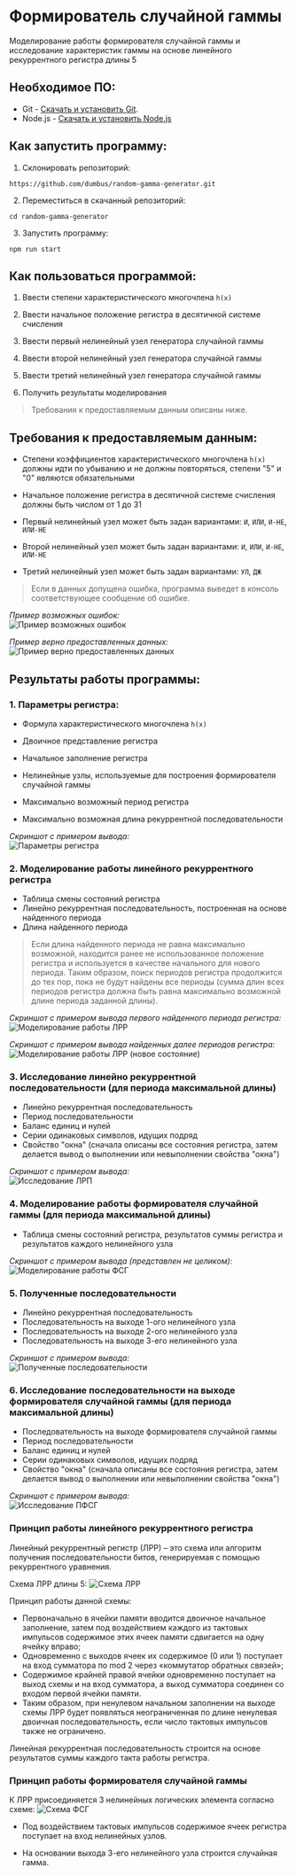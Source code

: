 ﻿# Формирователь случайной гаммы

Моделирование работы формирователя случайной гаммы и исследование характеристик гаммы на основе линейного рекуррентного регистра длины 5

## Необходимое ПО:

- Git - [Скачать и установить Git](https://git-scm.com/downloads).
- Node.js - [Скачать и установить Node.js](https://nodejs.org/en/download/)

## Как запустить программу:

1. Склонировать репозиторий:
```
https://github.com/dumbus/random-gamma-generator.git
```

2. Переместиться в скачанный репозиторий:
```
cd random-gamma-generator
```

3. Запустить программу:
```
npm run start
```

## Как пользоваться программой:

1. Ввести степени характеристического многочлена `h(x)`

2. Ввести начальное положение регистра в десятичной системе счисления

3. Ввести первый нелинейный узел генератора случайной гаммы

4. Ввести второй нелинейный узел генератора случайной гаммы

5. Ввести третий нелинейный узел генератора случайной гаммы

6. Получить результаты моделирования

> Требования к предоставляемым данным описаны ниже.

## Требования к предоставляемым данным:

* Cтепени коэффициентов характеристического многочлена `h(x)` должны идти по убыванию и не должны повторяться, степени "5" и "0" являются обязательными

* Начальное положение регистра в десятичной системе счисления должны быть числом от 1 до 31

* Первый нелинейный узел может быть задан вариантами: `И`, `ИЛИ`, `И-НЕ`, `ИЛИ-НЕ`

* Второй нелинейный узел может быть задан вариантами: `И`, `ИЛИ`, `И-НЕ`, `ИЛИ-НЕ`

* Третий нелинейный узел может быть задан вариантами: `УЛ`, `ДЖ`

> Если в данных допущена ошибка, программа выведет в консоль соответствующее сообщение об ошибке.

*Пример возможных ошибок:*  
![Пример возможных ошибок](https://user-images.githubusercontent.com/79057837/235311108-20ff4b02-d7b0-4b41-b1d8-c7c601ea6f31.PNG)

*Пример верно предоставленных данных:*  
![Пример верно предоставленных данных](https://user-images.githubusercontent.com/79057837/235311146-116436ef-57ea-4fb5-83a5-82c2a7d81842.PNG)

## Результаты работы программы:

### 1. Параметры регистра:

* Формула характеристического многочлена `h(x)`

* Двоичное представление регистра

* Начальное заполнение регистра

* Нелинейные узлы, используемые для построения формирователя случайной гаммы

* Максимально возможный период регистра

* Максимально возможная длина рекуррентной последовательности

*Скриншот с примером вывода:*  
![Параметры регистра](https://user-images.githubusercontent.com/79057837/235311159-9d2cf11a-d5cb-4240-9b6d-dd092a15ceef.PNG)

### 2. Моделирование работы линейного рекуррентного регистра

* Таблица смены состояний регистра
* Линейно рекуррентная последовательность, построенная на основе найденного периода
* Длина найденного периода

> Если длина найденного периода не равна максимально возможной, находится ранее не использованное положение регистра и используется в качестве начального для нового периода. Таким образом, поиск периодов регистра продолжится до тех пор, пока не будут найдены все периоды (сумма длин всех периодов регистра должна быть равна максимально возможной длине периода заданной длины).

*Скриншот с примером вывода первого найденного периода регистра:*  
![Моделирование работы ЛРР](https://user-images.githubusercontent.com/79057837/235311165-be9d06e1-4a5d-40fd-b46e-8c648f0c503f.PNG)

*Скриншот с примером вывода найденных далее периодов регистра:*  
![Моделирование работы ЛРР (новое состояние)](https://user-images.githubusercontent.com/79057837/235311170-6a8cb0a0-13c9-4bec-8676-7d1459480a02.PNG)

### 3. Исследование линейно рекуррентной последовательности (для периода максимальной длины)

* Линейно рекуррентная последовательность
* Период последовательности
* Баланс единиц и нулей
* Серии одинаковых символов, идущих подряд
* Свойство "окна" (сначала описаны все состояния регистра, затем делается вывод о выполнении или невыполнении свойства "окна")

*Скриншот с примером вывода:*   
![Исследование ЛРП](https://user-images.githubusercontent.com/79057837/235311189-071f94e3-ce1f-48ca-b3b8-f86c390599ff.PNG)

### 4. Моделирование работы формирователя случайной гаммы (для периода максимальной длины)

* Таблица смены состояний регистра, результатов суммы регистра и результатов каждого нелинейного узла

*Скриншот с примером вывода (представлен не целиком):*  
![Моделирование работы ФСГ](https://user-images.githubusercontent.com/79057837/235311203-85b2c7ca-2025-4971-9a50-e1e599ae852e.PNG)

### 5. Полученные последовательности

* Линейно рекуррентная последовательность
* Последовательность на выходе 1-ого нелинейного узла
* Последовательность на выходе 2-ого нелинейного узла
* Последовательность на выходе 3-его нелинейного узла

*Скриншот с примером вывода:*  
![Полученные последовательности](https://user-images.githubusercontent.com/79057837/235311213-12cdcfd1-df6a-4a45-bf66-5fb3752bed31.PNG)

### 6. Исследование последовательности на выходе формирователя случайной гаммы (для периода максимальной длины)

* Последовательность на выходе формирователя случайной гаммы
* Период последовательности
* Баланс единиц и нулей
* Серии одинаковых символов, идущих подряд
* Свойство "окна" (сначала описаны все состояния регистра, затем делается вывод о выполнении или невыполнении свойства "окна")

*Скриншот с примером вывода:*  
![Исследование ПФСГ](https://user-images.githubusercontent.com/79057837/235311227-2a4a2d73-91ba-4db6-9fff-7884ddb256c0.PNG)

### Принцип работы линейного рекуррентного регистра

Линейный рекуррентный регистр (ЛРР) – это схема или алгоритм получения последовательности битов, генерируемая с помощью рекуррентного уравнения.

Схема ЛРР длины 5:
![Схема ЛРР](https://user-images.githubusercontent.com/79057837/235311237-b8429847-20bf-4b6d-bd3e-5c6517048559.PNG)

Принцип работы данной схемы:

* Первоначально в ячейки памяти вводится двоичное начальное заполнение, затем под воздействием каждого из тактовых импульсов содержимое этих ячеек памяти сдвигается на одну ячейку вправо;
* Одновременно с выходов ячеек их содержимое (0 или 1) поступает на вход сумматора по mod 2 через «коммутатор обратных связей»;
* Содержимое крайней правой ячейки одновременно поступает на выход схемы и на вход сумматора, а выход сумматора соединен со входом первой ячейки памяти.
* Таким образом, при ненулевом начальном заполнении на выходе схемы ЛРР будет появляться неограниченная по длине ненулевая двоичная последовательность, если число тактовых импульсов также не ограничено.

Линейная рекуррентная последовательность строится на основе результатов суммы каждого такта работы регистра.

### Принцип работы формирователя случайной гаммы

К ЛРР присоединяется 3 нелинейных логических элемента согласно схеме:
![Схема ФСГ](https://user-images.githubusercontent.com/79057837/235311244-131ff261-0aab-4d02-ba56-93fcb3b00696.PNG)

* Под воздействием тактовых импульсов содержимое ячеек регистра поступает на вход нелинейных узлов.

* На основании выхода 3-его нелинейного узла строится случайная гамма.
